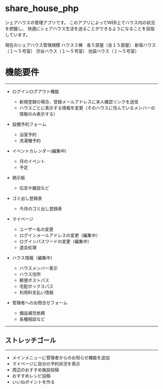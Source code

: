 # share_house_php
シェアハウスの管理アプリです。
このアプリによってWEB上でハウス内の状況を把握し、
快適にシェアハウス生活を送ることができるようになることを目指しています。

現在のシェアハウス管理規模
ハウス３棟　各５部屋（全１５部屋）
   新宿ハウス（１〜５号室）
   渋谷ハウス（１〜５号室）
   池袋ハウス（１〜５号室）



# 機能要件
---

* ログインログアウト機能
   * 新規登録の場合、登録メールアドレスに本人確認リンクを送信
   * ハウスごとに表示する情報を変更（そのハウスに住んでいるメンバーの情報のみ表示する）
  
* 設備予約フォーム
   * 浴室予約
   * 洗濯機予約

* イベントカレンダー(編集中)
    * 月のイベント
    * 予定

* 掲示板
   * 伝言や雑談など

* ゴミ出し登録表
   * 今月のゴミ出し登録表

* マイページ
   * ユーザー名の変更
   * ログインメールアドレスの変更（編集中）
   * ログインパスワードの変更（編集中）
   * 退会処理

* ハウス情報（編集中）
   * ハウスメンバー表示
   * ハウス住所
   * 郵便ポストパス
   * 宅配ボックスパス
   * 利用料支払い情報

* 管理者へのお問合せフォーム
    * 備品補充依頼
    * 各種相談など
 
---


## ストレッチゴール
---
* メインメニューに管理者からのお知らせ機能を追加
* マイページに自分の予約状況を表示
* 周辺のおすすめ施設投稿
* おすすめレシピ投稿
* いいねポイントを作る

